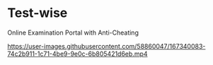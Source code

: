 # Test-wise
Online Examination Portal with Anti-Cheating





https://user-images.githubusercontent.com/58860047/167340083-74c2b911-1c71-4be9-9e0c-6b805421d6eb.mp4

